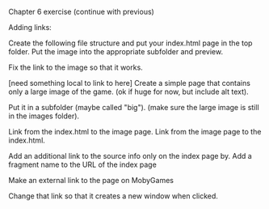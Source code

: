Chapter 6 exercise
(continue with previous)

Adding links:

Create the following file structure and put your index.html page in the top folder.  Put the image into the appropriate subfolder and preview.

Fix the link to the image so that it works.

[need something local to link to here]
Create a simple page that contains only a large image of the game.  (ok if huge for now, but include alt text).  

Put it in a subfolder (maybe called "big").
(make sure the large image is still in the images folder).

Link from the index.html to the image page.
Link from the image page to the index.html.

Add an additional link to the source info only on the index page by.
Add a fragment name to the URL of the index page 

Make an external link to the page on MobyGames

Change that link so that it creates a new window when clicked.
